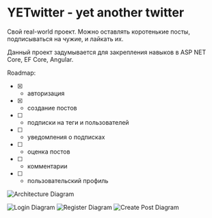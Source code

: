 # YETwitter - yet another twitter
Свой real-world проект. Можно оставлять коротенькие посты, подписываться на чужие, и лайкать их.

Данный проект задумывается для закрепления навыков в ASP NET Core, EF Core, Angular.

Roadmap:
- [x] - авторизация
- [x] - создание постов
- [ ] - подписки на теги и пользователей
- [ ] - уведомления о подписках
- [ ] - оценка постов
- [ ] - комментарии 
- [ ] - пользовательский профиль

 ![Architecture Diagram](https://raw.githubusercontent.com/VusalDev/YETwitter/develop/YETwitterEnvironmentArchitecture.jpg)

 ![Login Diagram](http://www.plantuml.com/plantuml/proxy?src=https://raw.githubusercontent.com/VusalDev/YETwitter/develop/diagrams/login.puml)
 ![Register Diagram](http://www.plantuml.com/plantuml/proxy?src=https://raw.githubusercontent.com/VusalDev/YETwitter/develop/diagrams/register.puml)
 ![Create Post Diagram](http://www.plantuml.com/plantuml/proxy?src=https://raw.githubusercontent.com/VusalDev/YETwitter/develop/diagrams/create-post.puml)